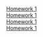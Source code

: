 [Homework 1](https://seralex09.github.io/GS_HTML_Homeworks/HTML-homework-1/)<br>
[Homework 1](https://seralex09.github.io/GS_HTML_Homeworks/HTML-homework-2/)<br>
[Homework 1](https://seralex09.github.io/GS_HTML_Homeworks/HTML-homework-3/)<br>
[Homework 1](https://seralex09.github.io/GS_HTML_Homeworks/HTML-homework-4/)<br>

